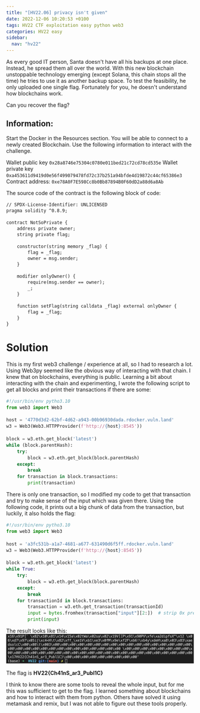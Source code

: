 ```yaml
---
title: "[HV22.06] privacy isn't given"
date: 2022-12-06 10:20:53 +0100
tags: HV22 CTF exploitation easy python web3
categories: HV22 easy
sidebar:
  nav: "hv22"
---
```


As every good IT person, Santa doesn't have all his backups at one place. Instead, he spread them all over the world.
With this new blockchain unstoppable technology emerging (except Solana, this chain stops all the time) he tries to use it as another backup space. To test the feasibility, he only uploaded one single flag. Fortunately for you, he doesn't understand how blockchains work.

Can you recover the flag?

## Information:

Start the Docker in the Resources section. You will be able to connect to a newly created Blockchain. Use the following information to interact with the challenge.

Wallet public key `0x28a8746e75304c0780e011bed21c72cd78cd535e`
Wallet private key `0xa453611d9419d0e56f499079478fd72c37b251a94bfde4d19872c44cf65386e3`
Contract address: `0xe78A0F7E598Cc8b0Bb87894B0F60dD2a88d6a8Ab`

The source code of the contract is the following block of code:

```
// SPDX-License-Identifier: UNLICENSED
pragma solidity ^0.8.9;

contract NotSoPrivate {
    address private owner;
    string private flag;

    constructor(string memory _flag) {
        flag = _flag;
        owner = msg.sender;
    }

    modifier onlyOwner() {
        require(msg.sender == owner);
        _;
    }

    function setFlag(string calldata _flag) external onlyOwner {
        flag = _flag;
    }
}
```

# Solution

This is my first web3 challenge / experience at all, so I had to research a lot. Using Web3py seemed like the obvious way of interacting with that chain. I knew that on blockchains, everything is public. Learning a bit about interacting with the chain and experimenting, I wrote the following script to get all blocks and print their transactions if there are some:

```python
#!/usr/bin/env pytho3.10
from web3 import Web3

host = '4770d3d2-62bf-4d62-a943-00b96930dada.rdocker.vuln.land'
w3 = Web3(Web3.HTTPProvider(f'http://{host}:8545'))

block = w3.eth.get_block('latest')
while (block.parentHash):
    try:
        block = w3.eth.get_block(block.parentHash)
    except:
        break
    for transaction in block.transactions:
        print(transaction)
```

There is only one transaction, so I modified my code to get that transaction and try to make sense of the input which was given there. Using the following code, it prints out a big chunk of data from the transaction, but luckily, it also holds the flag:

```python
#!/usr/bin/env pytho3.10
from web3 import Web3

host = 'a3fc531b-a1a7-4681-a677-631490d6f5ff.rdocker.vuln.land'
w3 = Web3(Web3.HTTPProvider(f'http://{host}:8545'))

block = w3.eth.get_block('latest')
while True:
    try:
        block = w3.eth.get_block(block.parentHash)
    except:
        break
    for transactionId in block.transactions:
        transaction = w3.eth.get_transaction(transactionId)
        input = bytes.fromhex(transaction["input"][2:])  # strip 0x prefix
        print(input)
```

The result looks like this: ![output of the above program, showing the flag](/assets/hv22/hv22_06_input.png)

The flag is **HV22{Ch41nS_ar3_Publ1C}**

I think to know there are some tools to reveal the whole input, but for me this was sufficient to get to the flag. I learned something about blockchains and how to interact with them from python. Others have solved it using metamask and remix, but I was not able to figure out these tools properly.
